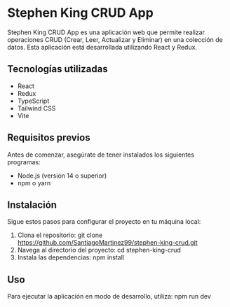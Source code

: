 # Stephen King CRUD App

Stephen King CRUD App es una aplicación web que permite realizar operaciones CRUD (Crear, Leer, Actualizar y Eliminar) en una colección de datos. Esta aplicación está desarrollada utilizando React y Redux.

## Tecnologías utilizadas

- React
- Redux
- TypeScript
- Tailwind CSS
- Vite

## Requisitos previos

Antes de comenzar, asegúrate de tener instalados los siguientes programas:

- Node.js (versión 14 o superior)
- npm o yarn

## Instalación

Sigue estos pasos para configurar el proyecto en tu máquina local:

1. Clona el repositorio:  git clone https://github.com/SantiagoMartinez99/stephen-king-crud.git
2. Navega al directorio del proyecto: cd stephen-king-crud
3. Instala las dependencias: npm install

## Uso
Para ejecutar la aplicación en modo de desarrollo, utiliza: npm run dev
